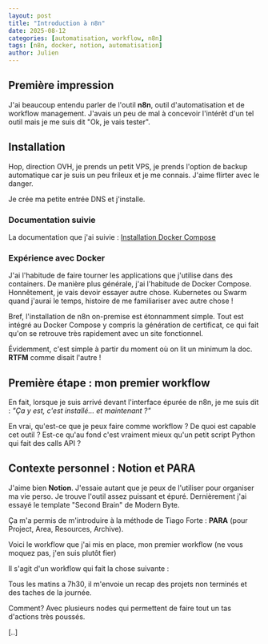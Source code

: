 ```yaml
---
layout: post
title: "Introduction à n8n"
date: 2025-08-12
categories: [automatisation, workflow, n8n]
tags: [n8n, docker, notion, automatisation]
author: Julien
---
```


## Première impression

J'ai beaucoup entendu parler de l'outil **n8n**, outil d'automatisation et de workflow management. J'avais un peu de mal à concevoir l'intérêt d'un tel outil mais je me suis dit "Ok, je vais tester".

## Installation

Hop, direction OVH, je prends un petit VPS, je prends l'option de backup automatique car je suis un peu frileux et je me connais. J'aime flirter avec le danger.

Je crée ma petite entrée DNS et j'installe.

### Documentation suivie

La documentation que j'ai suivie : [Installation Docker Compose](https://docs.n8n.io/hosting/installation/server-setups/docker-compose/)

### Expérience avec Docker

J'ai l'habitude de faire tourner les applications que j'utilise dans des containers. De manière plus générale, j'ai l'habitude de Docker Compose. Honnêtement, je vais devoir essayer autre chose. Kubernetes ou Swarm quand j'aurai le temps, histoire de me familiariser avec autre chose !

Bref, l'installation de n8n on-premise est étonnamment simple. Tout est intégré au Docker Compose y compris la génération de certificat, ce qui fait qu'on se retrouve très rapidement avec un site fonctionnel.

Évidemment, c'est simple à partir du moment où on lit un minimum la doc. **RTFM** comme disait l'autre !

## Première étape : mon premier workflow

En fait, lorsque je suis arrivé devant l'interface épurée de n8n, je me suis dit : *"Ça y est, c'est installé... et maintenant ?"*

En vrai, qu'est-ce que je peux faire comme workflow ? De quoi est capable cet outil ? Est-ce qu'au fond c'est vraiment mieux qu'un petit script Python qui fait des calls API ?

## Contexte personnel : Notion et PARA

J'aime bien **Notion**. J'essaie autant que je peux de l'utiliser pour organiser ma vie perso. Je trouve l'outil assez puissant et épuré. Dernièrement j'ai essayé le template "Second Brain" de Modern Byte.

Ça m'a permis de m'introduire à la méthode de Tiago Forte : **PARA** (pour Project, Area, Resources, Archive).

Voici le workflow que j'ai mis en place, mon premier workflow (ne vous moquez pas, j'en suis plutôt fier)

Il s'agit d'un workflow qui fait la chose suivante : 

Tous les matins a 7h30, il m'envoie un recap des projets non terminés et des taches de la journée.

Comment? Avec plusieurs nodes qui permettent de faire tout un tas d'actions très poussés.

[..]